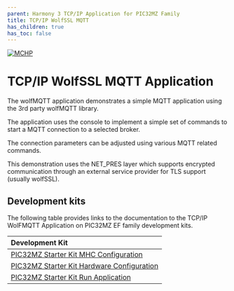```yaml
---
parent: Harmony 3 TCP/IP Application for PIC32MZ Family
title: TCP/IP WolfSSL MQTT 
has_children: true
has_toc: false
---
```

[![MCHP](https://www.microchip.com/ResourcePackages/Microchip/assets/dist/images/logo.png)](https://www.microchip.com)

# TCP/IP WolfSSL MQTT Application

The wolfMQTT application demonstrates a simple MQTT application using the 3rd party wolfMQTT library. 

The application uses the console to implement a simple set of commands to start a MQTT connection to a selected broker. 

The connection parameters can be adjusted using various MQTT related commands. 

This demonstration uses the NET_PRES layer which supports encrypted communication through an external service provider for TLS support (usually wolfSSL). 

## Development kits
The following table provides links to the documentation to the TCP/IP WolFMQTT Application on PIC32MZ EF family development kits.

| Development Kit |
|:---------|
|[PIC32MZ Starter Kit MHC Configuration](docs/readme_mhc_configuration.md) |
|[PIC32MZ Starter Kit Hardware Configuration](docs/readme_hardware_configuration.md) |
|[PIC32MZ Starter Kit Run Application](docs/readme_run_application.md) |

